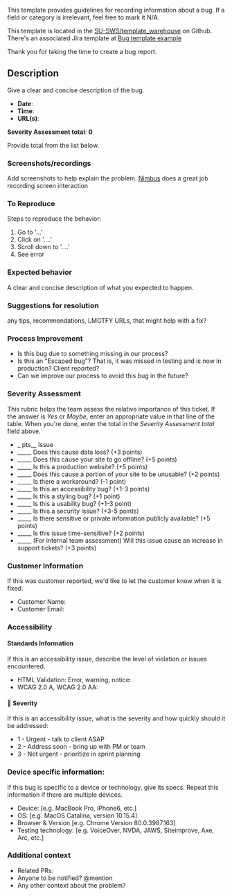 This template provides guidelines for recording information about a bug. If a field or category is irrelevant, feel free to mark it N/A.

This template is located in the [SU-SWS/template_warehouse](https://github.com/SU-SWS/template_warehouse) on Github.
There's an associated Jira template at [Bug template example](https://stanfordits.atlassian.net/browse/TEMP-1)

Thank you for taking the time to create a bug report.

## Description
Give a clear and concise description of the bug.

* **Date**:
* **Time**:
* **URL(s)**:

**Severity Assessment total**: **0**

Provide total from the list below.

### Screenshots/recordings
Add screenshots to help explain the problem.  [Nimbus](https://chrome.google.com/webstore/detail/nimbus-screenshot-screen/bpconcjcammlapcogcnnelfmaeghhagj?hl=en) does a great job recording screen interaction

### To Reproduce
Steps to reproduce the behavior:
1. Go to '...'
1. Click on '....'
1. Scroll down to '....'
1. See error

### Expected behavior
A clear and concise description of what you expected to happen.

### Suggestions for resolution
any tips, recommendations, LMGTFY URLs, that might help with a fix?

### Process Improvement
* Is this bug due to something missing in our process?
* Is this an "Escaped bug"? That is, it was missed in testing and is now in production? Client reported?
* Can we improve our process to avoid this bug in the future?

### Severity Assessment
This rubric helps the team assess the relative importance of this ticket. If the answer is *Yes* or *Maybe*, enter an appropriate value in that line of the table. When you're done, enter the total in the *Severity Assessment total* field above.

* _ pts__  Issue
* _____ Does this cause data loss? (+3 points)
* _____ Does this cause your site to go offline? (+5 points)
* _____ Is this a production website? (+5 points)
* _____ Does this cause a portion of your site to be unusable? (+2 points)
* _____ Is there a workaround? (-1 point)
* _____ Is this an accessibility bug? (+1-3 points)
* _____ Is this a styling bug? (+1 point)
* _____ Is this a usability bug? (+1-3 point)
* _____ Is this a security issue? (+3-5 points)
* _____ Is there sensitive or private information publicly available? (+5 points)
* _____ Is this issue time-sensitive? (+2 points)
* _____ (For internal team assessment) Will this issue cause an increase in support tickets? (+3 points)

### Customer Information
If this was customer reported, we'd like to let the customer know when it is fixed.
* Customer Name:
* Customer Email:

### Accessibility 
#### Standards Information
If this is an accessibility issue, describe the level of violation or issues encountered.
* HTML Validation: Error, warning, notice:
* WCAG 2.0 A, WCAG 2.0 AA:

#### 🧪 Severity
If this is an accessibility issue, what is the severity and how quickly should it be addressed:

* 1 - Urgent - talk to client ASAP
* 2 - Address soon - bring up with PM or team
* 3 - Not urgent - prioritize in sprint planning

### Device specific information:
If this bug is specific to a device or technology, give its specs. Repeat this information if there are multiple devices.
* Device: [e.g. MacBook Pro, iPhone6, etc.]
* OS: [e.g. MacOS Catalina, version 10.15.4]
* Browser & Version [e.g. Chrome Version 80.0.3987.163]
* Testing technology: [e.g. VoiceOver, NVDA, JAWS, Siteimprove, Axe, Arc, etc.]

### Additional context
* Related PRs:
* Anyone to be notified? @mention
* Any other context about the problem?
